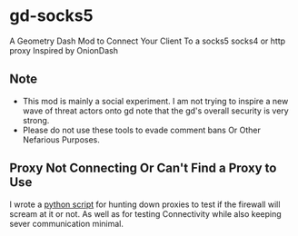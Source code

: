 # gd-socks5
A Geometry Dash Mod to Connect Your Client To a socks5 socks4 or http proxy 
Inspired by OnionDash

## Note
- This mod is mainly a social experiment. I am not trying to inspire a new wave of 
threat actors onto gd note that the gd's overall security is very strong. 
- Please do not use these tools to evade comment bans Or Other Nefarious Purposes.

## Proxy Not Connecting Or Can't Find a Proxy to Use
I wrote a [python script](https://github.com/CallocGD/Probe) for hunting down 
proxies to test if the firewall will scream at it or not. As well as for testing
Connectivity while also keeping sever communication minimal.
